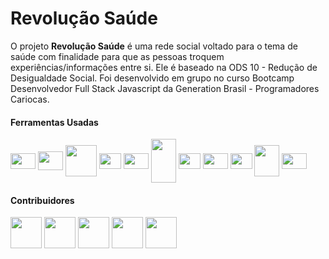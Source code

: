 # Revolução Saúde

O projeto **Revolução Saúde** é uma rede social voltado para o tema de saúde com finalidade para que as pessoas troquem experiências/informações entre si. Ele é baseado na ODS 10 - Redução de Desigualdade Social. Foi desenvolvido em grupo no curso Bootcamp Desenvolvedor Full Stack Javascript da Generation Brasil - Programadores Cariocas.

#### Ferramentas Usadas 

<img align="center" height="25" width="40" src="https://cdn.jsdelivr.net/gh/devicons/devicon/icons/nodejs/nodejs-original.svg" />  <img align="center" height="30" width="40" src="https://cdn.jsdelivr.net/gh/devicons/devicon/icons/react/react-original-wordmark.svg" />  <img align="center" height="50" width="50" src="https://cdn.jsdelivr.net/gh/devicons/devicon/icons/nestjs/nestjs-plain-wordmark.svg" /> <img align="center" height="25" width="35" src="https://cdn.jsdelivr.net/gh/devicons/devicon/icons/javascript/javascript-original.svg" /> <img align="center" height="25" width="40" src="https://cdn.jsdelivr.net/gh/devicons/devicon/icons/typescript/typescript-original.svg" /> <img align="center" height="70" width="40" src="https://cdn.jsdelivr.net/gh/devicons/devicon/icons/mysql/mysql-original-wordmark.svg" /> <img align="center" height="25" width="35" src="https://cdn.jsdelivr.net/gh/devicons/devicon/icons/git/git-original.svg" /> <img align="center" height="25" width="40" src="https://cdn.jsdelivr.net/gh/devicons/devicon/icons/materialui/materialui-original.svg" /> <img  align="center" height="25" width="35" src="https://cdn.jsdelivr.net/gh/devicons/devicon/icons/figma/figma-original.svg" /> <img align="center" height="50" width="40" src="https://cdn.jsdelivr.net/gh/devicons/devicon/icons/trello/trello-plain-wordmark.svg" /> <img align="center" height="25" width="40" src="https://cdn.jsdelivr.net/gh/devicons/devicon/icons/vscode/vscode-original.svg" />

#### Contribuidores

<img align="center" height="50" width="50" src="https://avatars.githubusercontent.com/u/64869364?v=4"/> <img align="center" height="50" width="50" src="https://avatars.githubusercontent.com/u/112710538?v=4"/> <img align="center" height="50" width="50" src="https://avatars.githubusercontent.com/u/112709586?v=4"/> <img align="center" height="50" width="50" src="https://avatars.githubusercontent.com/u/112560958?v=4"/> <img align="center" height="50" width="50" src="https://avatars.githubusercontent.com/u/103282943?v=4"/> 



